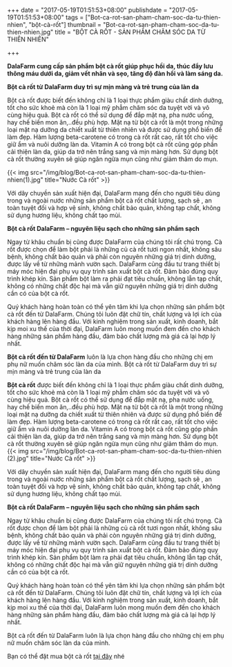 +++
date = "2017-05-19T01:51:53+08:00"
publishdate = "2017-05-19T01:51:53+08:00"
tags = ["Bot-ca-rot-san-pham-cham-soc-da-tu-thien-nhien", "bột-cà-rốt"]
thumbnail = "Bot-ca-rot-san-pham-cham-soc-da-tu-thien-nhien.jpg"
title = "BỘT CÀ RỐT - SẢN PHẨM CHĂM SÓC DA TỪ THIÊN NHIÊN"

+++
 
**DalaFarm cung cấp sản phẩm bột cà rốt giúp phục hồi da, thúc đẩy lưu thông máu dưới da, giảm vết nhăn và sẹo, tăng độ đàn hồi và làm sáng da.**

**Bột cà rốt từ DalaFarm duy trì sự mịn màng và trẻ trung của làn da**

Bột cà rốt được biết đến không chỉ là 1 loại thực phẩm giàu chất dinh dưỡng, tốt cho sức khoẻ mà  còn là 1 loại mỹ phẫm chăm sóc da tuyệt vời và vô cùng hiệu quả. Bột cà rốt có thể sử dụng để đắp mặt nạ, pha nước uống, hay chế biến mon ăn,..đều phù hợp. Mặt nạ từ bột cà rốt  là một trong những loại mặt nạ dưỡng da chiết xuất từ thiên nhiên và được sử dụng phổ biến để làm đẹp. Hàm lượng beta-carotene có trong cà rốt rất cao, rất tốt cho việc giữ ẩm và nuôi dưỡng làn da. Vitamin A có trong bột cà rốt cũng góp phần cải thiện làn da, giúp da trở nên trắng sang và mịn màng hơn. Sử dụng bột cà rốt thường xuyên sẽ giúp ngăn ngừa mụn cũng như giảm thâm do mụn.

{{< img src="/img/blog/Bot-ca-rot-san-pham-cham-soc-da-tu-thien-nhien(1).jpg" title="Nước Cà rốt" >}}

Với dây chuyền sản xuất hiện đại, DalaFarm mang đến cho người tiêu dùng trong và ngoài nước những sản phẩm bột cà rốt chất lượng, sạch sẽ , an toàn tuyệt đối và hợp vệ sinh, không chất bảo quản, không tạp chất, không sử dụng hương liệu, không chất tạo mùi.

**Bột cà rốt DalaFarm – nguyên liệu sạch cho những sản phẩm sạch**

Ngay từ khâu chuẩn bị cũng được DalaFarm của chúng tôi rất chú trọng. Cà rốt được chọn để làm bột phải là những củ cà rốt tươi ngon nhất, không sâu bệnh, không chất bảo quản và phải còn nguyên những giá trị dinh dưỡng, được lấy về từ những mảnh vườn sạch. DalaFarm cũng đầu tư trang thiết bị máy móc hiện đại phụ vụ quy trình sản xuất bột cà rốt. Đảm bảo đúng quy trình khép kín. Sản phẩm bột làm ra phải đạt tiêu chuẩn, không lẫn tạp chất, không có những chất độc hại mà vẫn giữ nguyên những giá trị dinh dưỡng cần có của bột cà rốt.

Quý khách hàng hoàn toàn có thể yên tâm khi lựa chọn những sản phẩm bột cà rốt đến từ DalaFarm. Chúng tôi luôn đặt chữ tín, chất lượng và lợi ích của khách hàng lên hàng đầu. Với kinh nghiệm trong sản xuất, kinh doanh, bắt kịp moi xu thế của thời đại, DalaFarm luôn mong muốn đem đến cho khách hàng những sản phẩm hàng đầu, đảm bảo chất lượng mà giá cả lại hợp lý nhất.

**Bột cà rốt đến từ DalaFarm** luôn là lựa chọn hàng đầu cho những chị em phụ nữ muốn chăm sóc làn da của mình. Bột cà rốt từ DalaFarm duy trì sự mịn màng và trẻ trung của làn da

**Bột cà rốt** được biết đến không chỉ là 1 loại thực phẩm giàu chất dinh dưỡng, tốt cho sức khoẻ mà  còn là 1 loại mỹ phẫm chăm sóc da tuyệt vời và vô cùng hiệu quả. Bột cà rốt có thể sử dụng để đắp mặt nạ, pha nước uống, hay chế biến mon ăn,..đều phù hợp. Mặt nạ từ bột cà rốt  là một trong những loại mặt nạ dưỡng da chiết xuất từ thiên nhiên và được sử dụng phổ biến để làm đẹp. Hàm lượng beta-carotene có trong cà rốt rất cao, rất tốt cho việc giữ ẩm và nuôi dưỡng làn da. Vitamin A có trong bột cà rốt cũng góp phần cải thiện làn da, giúp da trở nên trắng sang và mịn màng hơn. Sử dụng bột cà rốt thường xuyên sẽ giúp ngăn ngừa mụn cũng như giảm thâm do mụn.
{{< img src="/img/blog/Bot-ca-rot-san-pham-cham-soc-da-tu-thien-nhien (2).jpg" title="Nước Cà rốt" >}}

Với dây chuyền sản xuất hiện đại, DalaFarm mang đến cho người tiêu dùng trong và ngoài nước những sản phẩm bột cà rốt chất lượng, sạch sẽ , an toàn tuyệt đối và hợp vệ sinh, không chất bảo quản, không tạp chất, không sử dụng hương liệu, không chất tạo mùi.

**Bột cà rốt DalaFarm – nguyên liệu sạch cho những sản phẩm sạch**

Ngay từ khâu chuẩn bị cũng được DalaFarm của chúng tôi rất chú trọng. Cà rốt được chọn để làm bột phải là những củ cà rốt tươi ngon nhất, không sâu bệnh, không chất bảo quản và phải còn nguyên những giá trị dinh dưỡng, được lấy về từ những mảnh vườn sạch. DalaFarm cũng đầu tư trang thiết bị máy móc hiện đại phụ vụ quy trình sản xuất bột cà rốt. Đảm bảo đúng quy trình khép kín. Sản phẩm bột làm ra phải đạt tiêu chuẩn, không lẫn tạp chất, không có những chất độc hại mà vẫn giữ nguyên những giá trị dinh dưỡng cần có của bột cà rốt.

Quý khách hàng hoàn toàn có thể yên tâm khi lựa chọn những sản phẩm bột cà rốt đến từ DalaFarm. Chúng tôi luôn đặt chữ tín, chất lượng và lợi ích của khách hàng lên hàng đầu. Với kinh nghiệm trong sản xuất, kinh doanh, bắt kịp moi xu thế của thời đại, DalaFarm luôn mong muốn đem đến cho khách hàng những sản phẩm hàng đầu, đảm bảo chất lượng mà giá cả lại hợp lý nhất.

Bột cà rốt đến từ DalaFarm luôn là lựa chọn hàng đầu cho những chị em phụ nữ muốn chăm sóc làn da của mình.

Bạn có thể đặt mua bột cà rốt [tại đây](/san-pham/bột-cà-rốt-50g/) nhé

